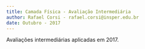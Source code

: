 ```yaml
---
title: Camada Física - Avaliação Intermediária
author: Rafael Corsi - rafael.corsi@insper.edu.br
date: Outubro - 2017
---
```


Avaliações intermediárias aplicadas em 2017.
